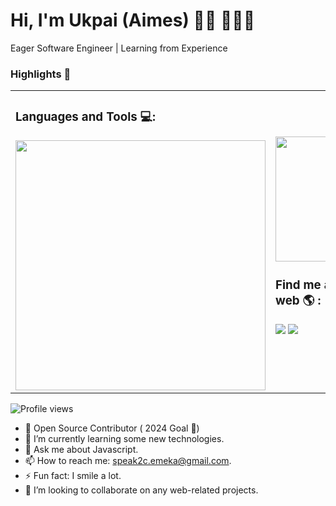 # Hi, I'm Ukpai (Aimes) 👋🏾 👩🏾‍💻

Eager Software Engineer | Learning from Experience

### Highlights 🌟


<table scrolling=no>
  <tr>
    <td>
      <h3>Languages and Tools 💻:</h3>
      <img src="https://github-readme-stats.vercel.app/api?username=mr-emeka&show_icons=true" width="400">
      <br>
    </td>
    <td>
       <img src="https://raw.githubusercontent.com/technicaldada/hackerpro/master/logo205x250.gif" height="200" wifdth="200">
      <h3> Find me around the web 🌎 :</h3>

[<img src="https://img.shields.io/badge/twitter-%231DA1F2.svg?&style=for-the-badge&logo=twitter&logoColor=white" />](https://twitter.com/aimes_js) [<img src="https://img.shields.io/badge/linkedin-%230077B5.svg?&style=for-the-badge&logo=linkedin&logoColor=white" />](https://www.linkedin.com/in/ukpai/) 
    </td>  
  </tr>
 </table>

![Profile views](https://gpvc.arturio.dev/mr-emeka)  


- 🔭 Open Source Contributor ( 2024 Goal 🌟)  
- 🌱 I’m currently learning some new technologies. 
- 💬 Ask me about Javascript. 
- 📫 How to reach me: speak2c.emeka@gmail.com.
- ⚡ Fun fact: I smile a lot.
- 👯 I’m looking to collaborate on any web-related projects.
